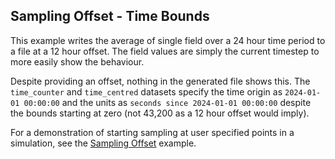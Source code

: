 Sampling Offset - Time Bounds
------

This example writes the average of single field over a 24 hour time period to a
file at a 12 hour offset. The field values are simply the current timestep to
more easily show the behaviour.

Despite providing an offset, nothing in the generated file shows this. The
`time_counter` and `time_centred` datasets specify the time origin as
`2024-01-01 00:00:00` and the units as `seconds since 2024-01-01 00:00:00`
despite the bounds starting at zero (not 43,200 as a 12 hour offset would
imply).

For a demonstration of starting sampling at user specified points in a
simulation, see the [Sampling Offset](../sampling_offset) example.

